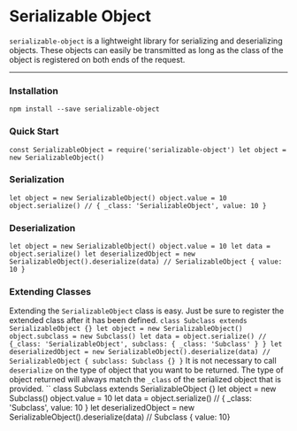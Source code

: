 # Serializable Object
`serializable-object` is a lightweight library for serializing and deserializing objects. These objects can easily be transmitted as long as the class of the object is registered on both ends of the request.

---

### Installation
`npm install --save serializable-object`

### Quick Start
``
const SerializableObject = require('serializable-object')
let object = new SerializableObject()
``

### Serialization
``
let object = new SerializableObject()
object.value = 10
object.serialize() // { _class: 'SerializableObject', value: 10 }
``

### Deserialization
``
let object = new SerializableObject()
object.value = 10
let data = object.serialize()
let deserializedObject = new SerializableObject().deserialize(data) // SerializableObject { value: 10 }
``

### Extending Classes
Extending the `SerializableObject` class is easy. Just be sure to register the extended class after it has been defined.
``
class Subclass extends SerializableObject {}
let object = new SerializableObject()
object.subclass = new Subclass()
let data = object.serialize() // {_class: 'SerializableObject', subclass: { _class: 'Subclass' } }
let deserializedObject = new SerializableObject().deserialize(data) // SerializableObject { subclass: Subclass {} }
``
It is not necessary to call `deserialize` on the type of object that you want to be returned. The type of object returned will always match the `_class` of the serialized object that is provided.
``
class Subclass extends SerializableObject {}
let object = new Subclass()
object.value = 10
let data = object.serialize() // { _class: 'Subclass', value: 10 }
let deserializedObject = new SerializableObject().deserialize(data) // Subclass { value: 10}
```
